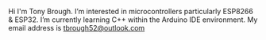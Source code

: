 Hi I'm Tony Brough.
I’m interested in microcontrollers particularly ESP8266 & ESP32.
I’m currently learning C++ within the Arduino IDE environment.
My email address is tbrough52@outlook.com
